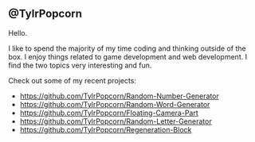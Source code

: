 @TylrPopcorn
-----
Hello. 

I like to spend the majority of my time coding and thinking outside of the box. I enjoy things related to game development and web development. I find the two topics very interesting and fun.

Check out some of my recent projects:
- https://github.com/TylrPopcorn/Random-Number-Generator
- https://github.com/TylrPopcorn/Random-Word-Generator
- https://github.com/TylrPopcorn/Floating-Camera-Part
- https://github.com/TylrPopcorn/Random-Letter-Generator
- https://github.com/TylrPopcorn/Regeneration-Block
